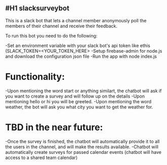 #H1 slacksurveybot
--------------------

This is a slack bot that lets a channel member anonymously poll the members of their channel and receive their feedback.

To run this bot you need to do the following:

-Set an environment variable with your slack bot's api token like ethis (SLACK_TOKEN=<YOUR_TOKEN_HERE>
-Setup firebase-admin for node.js and download the configuration json file
-Run the app with node index.js

# Functionality:

-Upon mentioning the word start or anything similart, the chatbot will ask if you want to create a survey and will follow up on the details
-Upon mentioning hello or hi you will be greeted.
-Upon mentioning the word weather, the bot will ask you what city you want to get the weather for.


# TBD in the near future:
-Once the survey is finished, the chatbot will automatically provide it to all the users in the channel, and will make the results available.
-Chatbot will automatically create surveys for passed calendar events (chatbot will have access to a shared team calendar)
